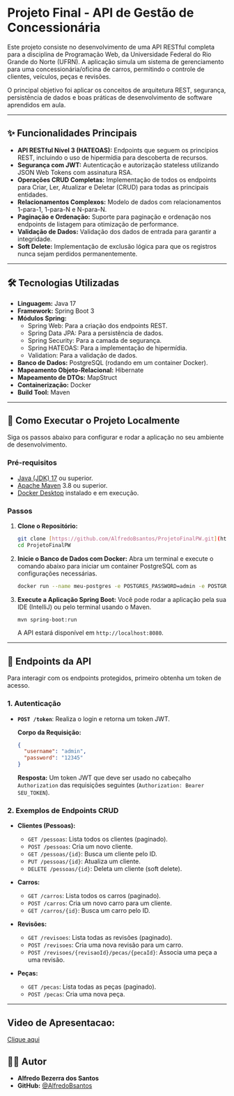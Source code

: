 # Projeto Final - API de Gestão de Concessionária

Este projeto consiste no desenvolvimento de uma API RESTful completa para a disciplina de Programação Web, da Universidade Federal do Rio Grande do Norte (UFRN). A aplicação simula um sistema de gerenciamento para uma concessionária/oficina de carros, permitindo o controle de clientes, veículos, peças e revisões.

O principal objetivo foi aplicar os conceitos de arquitetura REST, segurança, persistência de dados e boas práticas de desenvolvimento de software aprendidos em aula.

---

## ✨ Funcionalidades Principais

* **API RESTful Nível 3 (HATEOAS):** Endpoints que seguem os princípios REST, incluindo o uso de hipermídia para descoberta de recursos.
* **Segurança com JWT:** Autenticação e autorização stateless utilizando JSON Web Tokens com assinatura RSA.
* **Operações CRUD Completas:** Implementação de todos os endpoints para Criar, Ler, Atualizar e Deletar (CRUD) para todas as principais entidades.
* **Relacionamentos Complexos:** Modelo de dados com relacionamentos 1-para-1, 1-para-N e N-para-N.
* **Paginação e Ordenação:** Suporte para paginação e ordenação nos endpoints de listagem para otimização de performance.
* **Validação de Dados:** Validação dos dados de entrada para garantir a integridade.
* **Soft Delete:** Implementação de exclusão lógica para que os registros nunca sejam perdidos permanentemente.

---

## 🛠️ Tecnologias Utilizadas

* **Linguagem:** Java 17
* **Framework:** Spring Boot 3
* **Módulos Spring:**
    * Spring Web: Para a criação dos endpoints REST.
    * Spring Data JPA: Para a persistência de dados.
    * Spring Security: Para a camada de segurança.
    * Spring HATEOAS: Para a implementação de hipermídia.
    * Validation: Para a validação de dados.
* **Banco de Dados:** PostgreSQL (rodando em um container Docker).
* **Mapeamento Objeto-Relacional:** Hibernate
* **Mapeamento de DTOs:** MapStruct
* **Containerização:** Docker
* **Build Tool:** Maven

---

## 🚀 Como Executar o Projeto Localmente

Siga os passos abaixo para configurar e rodar a aplicação no seu ambiente de desenvolvimento.

### Pré-requisitos

* [Java (JDK) 17](https://www.oracle.com/java/technologies/downloads/#java17) ou superior.
* [Apache Maven](https://maven.apache.org/download.cgi) 3.8 ou superior.
* [Docker Desktop](https://www.docker.com/products/docker-desktop/) instalado e em execução.

### Passos

1.  **Clone o Repositório:**
    ```bash
    git clone [https://github.com/AlfredoBsantos/ProjetoFinalPW.git](https://github.com/AlfredoBsantos/ProjetoFinalPW.git)
    cd ProjetoFinalPW
    ```

2.  **Inicie o Banco de Dados com Docker:**
    Abra um terminal e execute o comando abaixo para iniciar um container PostgreSQL com as configurações necessárias.
    ```bash
    docker run --name meu-postgres -e POSTGRES_PASSWORD=admin -e POSTGRES_DB=gestaovendas -p 5432:5432 -d postgres
    ```

3.  **Execute a Aplicação Spring Boot:**
    Você pode rodar a aplicação pela sua IDE (IntelliJ) ou pelo terminal usando o Maven.
    ```bash
    mvn spring-boot:run
    ```
    A API estará disponível em `http://localhost:8080`.

---

## 🔑 Endpoints da API

Para interagir com os endpoints protegidos, primeiro obtenha um token de acesso.

### 1. Autenticação

* **`POST /token`**: Realiza o login e retorna um token JWT.

    **Corpo da Requisição:**
    ```json
    {
      "username": "admin",
      "password": "12345"
    }
    ```
    **Resposta:** Um token JWT que deve ser usado no cabeçalho `Authorization` das requisições seguintes (`Authorization: Bearer SEU_TOKEN`).

### 2. Exemplos de Endpoints CRUD

* **Clientes (Pessoas):**
    * `GET /pessoas`: Lista todos os clientes (paginado).
    * `POST /pessoas`: Cria um novo cliente.
    * `GET /pessoas/{id}`: Busca um cliente pelo ID.
    * `PUT /pessoas/{id}`: Atualiza um cliente.
    * `DELETE /pessoas/{id}`: Deleta um cliente (soft delete).

* **Carros:**
    * `GET /carros`: Lista todos os carros (paginado).
    * `POST /carros`: Cria um novo carro para um cliente.
    * `GET /carros/{id}`: Busca um carro pelo ID.

* **Revisões:**
    * `GET /revisoes`: Lista todas as revisões (paginado).
    * `POST /revisoes`: Cria uma nova revisão para um carro.
    * `POST /revisoes/{revisaoId}/pecas/{pecaId}`: Associa uma peça a uma revisão.

* **Peças:**
    * `GET /pecas`: Lista todas as peças (paginado).
    * `POST /pecas`: Cria uma nova peça.

---

## Video de Apresentacao:
[Clique aqui](https://youtu.be/R4QLOwW9YxQ)

## 👨‍💻 Autor

* **Alfredo Bezerra dos Santos**
* **GitHub:** [@AlfredoBsantos](https://github.com/AlfredoBsantos)

